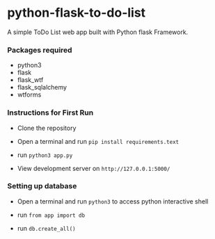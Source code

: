 # python-flask-to-do-list

A simple ToDo List web app built with Python flask Framework.  

### Packages required  

- python3
- flask
- flask_wtf
- flask_sqlalchemy
- wtforms

### Instructions for First Run  

- Clone the repository  
  
- Open a terminal and run `pip install requirements.text`  
  
- run `python3 app.py`  
  
- View development server on `http://127.0.0.1:5000/`  

### Setting up database  

- Open a terminal and run `python3` to access python interactive shell  
  
- run `from app import db`  
  
- run `db.create_all()`  



